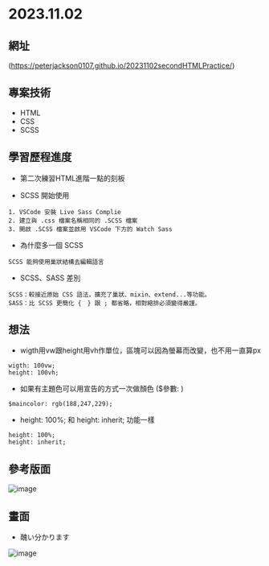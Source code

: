 # 2023.11.02

## 網址
(https://peterjackson0107.github.io/20231102secondHTMLPractice/)

## 專案技術
* HTML
* CSS
* SCSS

## 學習歷程進度

* 第二次練習HTML進階一點的刻板

* SCSS 開始使用
```
1. VSCode 安裝 Live Sass Complie
2. 建立與 .css 檔案名稱相同的 .SCSS 檔案
3. 開啟 .SCSS 檔案並啟用 VSCode 下方的 Watch Sass
```
* 為什麼多一個 SCSS
```
SCSS 能夠使用巢狀結構去編輯語言
```
* SCSS、SASS 差別
```
SCSS：較接近原始 CSS 語法，擴充了巢狀、mixin、extend...等功能。
SASS：比 SCSS 更簡化 {　} 跟 ; 都省略，相對縮排必須變得嚴謹。
```

## 想法
* wigth用vw跟height用vh作單位，區塊可以因為螢幕而改變，也不用一直算px
```
wigth: 100vw;
height: 100vh; 
```
* 如果有主題色可以用宣告的方式一次做顏色 ($參數: ) 
```
$maincolor: rgb(188,247,229);
```
* height: 100%; 和 height: inherit; 功能一樣
```
height: 100%;
height: inherit;
```

## 參考版面
![image](https://github.com/peterjackson0107/20231102HomeWork2/assets/151004314/af8eb86c-cfd9-4753-8566-3302e917b872)

## 畫面
* 醜い分かります

![image](https://github.com/peterjackson0107/20231102HomeWork2/assets/151004314/cd24d034-6faa-461d-9c8a-b9214c197a36)
